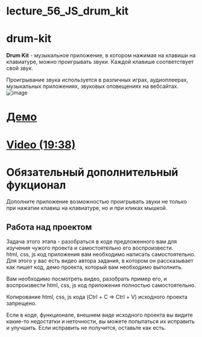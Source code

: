 # lecture_56_JS_drum_kit  
# drum-kit  
**Drum Kit** - музыкальное приложение, в котором нажимая на клавиши на клавиатуре, можно проигрывать звуки. Каждой клавише соответствует свой звук.  

Проигрывание звука используется в различных играх, аудиоплеерах, музыкальных приложениях, звуковых оповещениях на вебсайтах.  
![image](https://user-images.githubusercontent.com/113675674/226529771-121fa8d8-2a38-4b90-90ba-4402e6aa799a.png)  

#  [Демо](https://irinainina.github.io/JavaScript30-1/01%20-%20JavaScript%20Drum%20Kit/index-FINISHED.html)    
#  [Video (19:38)](https://www.youtube.com/watch?v=VuN8qwZoego&ab_channel=WesBos)  

#  Обязательный дополнительный фукционал  
Дополните приложение возможностью проигрывать звуки не только при нажатии клавиш на клавиатуре, но и при кликах мышкой.    

## Работа над проектом  
Задача этого этапа - разобраться в коде предложенного вам для изучения чужого проекта и самостоятельно его воспроизвести.  
html, css, js код приложения вам необходимо написать самостоятельно.  
Для этого у вас есть видео автора задания, в котором он рассказывает как пишет код, демо проекта, который вам необходимо выполнить.  

Вам необходимо посмотреть видео, разобрать пример его, и воспроизвести html, css, js код приложения полностью самостоятельно.  

Копирование html, css, js кода (Ctrl + C => Ctrl + V) исходного проекта запрещено.  

Если в коде, функционале, внешнем виде исходного проекта вы видите какие-то недостатки и неточности, вы можете попытаться их исправить и улучшить. Если исправить не получится, оставьте как есть.   

